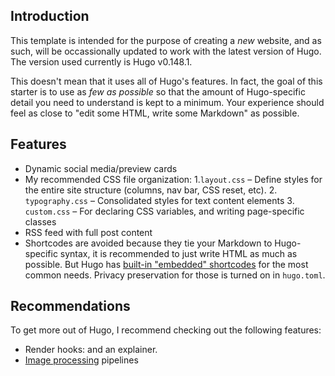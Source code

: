 
## Introduction
This template is intended for the purpose of creating a *new* website, and as such, will be occassionally updated to work with the latest version of Hugo. The version used currently is Hugo v0.148.1.

This doesn't mean that it uses all of Hugo's features. In fact, the goal of this starter is to use as *few as possible* so that the amount of Hugo-specific detail you need to understand is kept to a minimum. Your experience should feel as close to "edit some HTML, write some Markdown" as possible.

## Features
- Dynamic social media/preview cards
- My recommended CSS file organization:
  1.`layout.css` – Define styles for the entire site structure (columns, nav bar, CSS reset, etc).
  2. `typography.css` – Consolidated styles for text content elements
  3. `custom.css` – For declaring CSS variables, and writing page-specific classes
- RSS feed with full post content
- Shortcodes are avoided because they tie your Markdown to Hugo-specific syntax, it is recommended to just write HTML as much as possible. But Hugo has [built-in "embedded" shortcodes](https://gohugo.io/content-management/shortcodes/#embedded) for the most common needs. Privacy preservation for those is turned on in `hugo.toml`.

## Recommendations
To get more out of Hugo, I recommend checking out the following features:
- Render hooks: and an explainer.
- [Image processing](https://gohugo.io/content-management/image-processing/) pipelines
